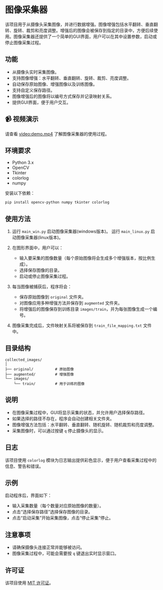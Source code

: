 # 图像采集器

该项目用于从摄像头采集图像，并进行数据增强。图像增强包括水平翻转、垂直翻转、旋转、裁剪和亮度调整。增强后的图像会被保存到指定的目录中，方便后续使用。图像采集器还提供了一个简单的GUI界面，用户可以在其中设置参数，启动或停止图像采集过程。

## 功能

- 从摄像头实时采集图像。
- 支持图像增强：水平翻转、垂直翻转、旋转、裁剪、亮度调整。
- 自动保存原始图像、增强图像以及训练图像。
- 支持自定义保存路径。
- 图像增强后的图像将以编号方式保存并记录映射关系。
- 提供GUI界面，便于用户交互。

## 📹 视频演示

请查看 [video:demo.mp4](./docs/demo.mp4) 了解图像采集器的使用过程。 

## 环境要求

- Python 3.x
- OpenCV
- Tkinter
- colorlog
- numpy

安装以下依赖：

```bash
pip install opencv-python numpy tkinter colorlog
```

## 使用方法

1. 运行 `main_win.py` 启动图像采集器(windows版本)。
运行 `main_linux.py` 启动图像采集器(linux版本)。

2. 在图形界面中，用户可以：
    - 输入要采集的图像数量（每个原始图像将会生成多个增强版本，按比例生成）。
    - 选择保存图像的目录。
    - 启动或停止图像采集过程。

3. 每当图像被捕获后，程序将会：
    - 保存原始图像到 `original` 文件夹。
    - 对图像应用多种增强方法并保存到 `augmented` 文件夹。
    - 将增强后的图像保存到训练目录 `images/train`，并为每张图像生成一个编号。

4. 图像采集完成后，文件映射关系将被保存到 `train_file_mapping.txt` 文件中。

## 目录结构

```
collected_images/
│
├── original/          # 原始图像
├── augmented/         # 增强图像
└── images/
    └── train/         # 用于训练的图像
```

## 说明

- 在图像采集过程中，GUI将显示采集的状态，并允许用户选择保存路径。
- 如果选择的路径不存在，程序会自动创建相关文件夹。
- 图像增强方法包括：水平翻转、垂直翻转、随机旋转、随机裁剪和亮度调整。
- 采集图像时，可以通过按键 `q` 停止摄像头的显示。

## 日志

该项目使用 `colorlog` 模块为日志输出提供彩色显示，便于用户查看采集过程中的信息、警告和错误。

## 示例

启动程序后，界面如下：

- 输入采集数量（每个数量对应原始图像的数量）。
- 点击“选择保存路径”选择保存图像的目录。
- 点击“启动采集”开始采集图像，点击“停止采集”停止。

## 注意事项

- 请确保摄像头连接正常并能够被访问。
- 图像采集过程中，可能会需要按 `q` 键退出实时显示窗口。

## 许可证

该项目使用 [MIT 许可证](LICENSE)。

